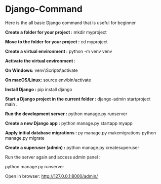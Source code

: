 # Django-Command
Here is the all basic  Django command that is useful for beginner 


**Create a folder for your project :**
mkdir myproject

**Move to the folder for your project :**
cd myproject

**Create a virtual environment :**
python -m venv venv

**Activate the virtual environment :**

   **On Windows:** venv\Scripts\activate
   
   **On macOS/Linux:** source env/bin/activate

**Install Django :**
pip install django

**Start a Django project in the current folder :**
django-admin startproject main .

**Run the development server :**
python manage.py runserver

**Create a new Django app :**
python manage.py startapp myapp

**Apply initial database migrations :**
py manage.py makemigrations
python manage.py migrate

**Create a superuser (admin) :**
python manage.py createsuperuser

Run the server again and access admin panel :

python manage.py runserver

Open in browser: http://127.0.0.1:8000/admin/
